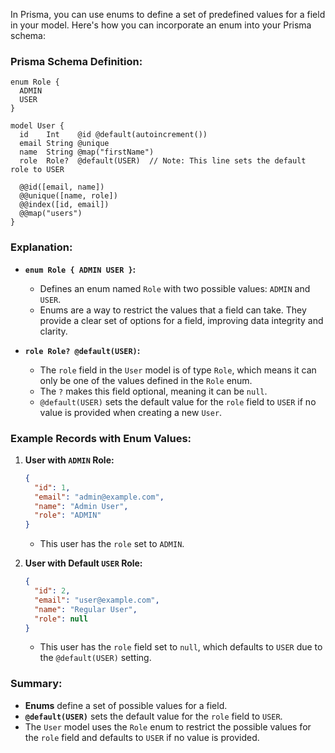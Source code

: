 In Prisma, you can use enums to define a set of predefined values for a field in your model. Here's how you can incorporate an enum into your Prisma schema:

### Prisma Schema Definition:

```prisma
enum Role {
  ADMIN
  USER
}

model User {
  id    Int    @id @default(autoincrement())
  email String @unique
  name  String @map("firstName")
  role  Role?  @default(USER)  // Note: This line sets the default role to USER

  @@id([email, name])
  @@unique([name, role])
  @@index([id, email])
  @@map("users")
}
```

### Explanation:

- **`enum Role { ADMIN USER }`:**
  - Defines an enum named `Role` with two possible values: `ADMIN` and `USER`.
  - Enums are a way to restrict the values that a field can take. They provide a clear set of options for a field, improving data integrity and clarity.

- **`role Role? @default(USER)`:**
  - The `role` field in the `User` model is of type `Role`, which means it can only be one of the values defined in the `Role` enum.
  - The `?` makes this field optional, meaning it can be `null`.
  - `@default(USER)` sets the default value for the `role` field to `USER` if no value is provided when creating a new `User`.

### Example Records with Enum Values:

1. **User with `ADMIN` Role:**
   ```json
   {
     "id": 1,
     "email": "admin@example.com",
     "name": "Admin User",
     "role": "ADMIN"
   }
   ```
   - This user has the `role` set to `ADMIN`.

2. **User with Default `USER` Role:**
   ```json
   {
     "id": 2,
     "email": "user@example.com",
     "name": "Regular User",
     "role": null
   }
   ```
   - This user has the `role` field set to `null`, which defaults to `USER` due to the `@default(USER)` setting.

### Summary:
- **Enums** define a set of possible values for a field.
- **`@default(USER)`** sets the default value for the `role` field to `USER`.
- The `User` model uses the `Role` enum to restrict the possible values for the `role` field and defaults to `USER` if no value is provided.